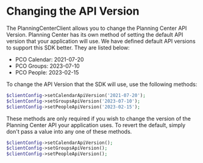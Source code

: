 # Changing the API Version

The PlanningCenterClient allows you to change the Planning Center API Version. Planning Center has its own method of
setting the default API version that your application will use. We have defined default API versions to support this
SDK better. They are listed below:

- PCO Calendar: 2021-07-20
- PCO Groups: 2023-07-10
- PCO People: 2023-02-15

To change the API Version that the SDK will use, use the following methods:

```php
$clientConfig->setCalendarApiVersion('2021-07-20');
$clientConfig->setGroupsApiVersion('2023-07-10');
$clientConfig->setPeopleApiVersion('2023-02-15');
```

These methods are only required if you wish to change the version of the Planning Center API your application uses.
To revert the default, simply don't pass a value into any one of these methods.

```php
$clientConfig->setCalendarApiVersion();
$clientConfig->setGroupsApiVersion();
$clientConfig->setPeopleApiVersion();
```